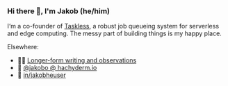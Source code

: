 ### Hi there 👋, I'm Jakob (he/him)

I‘m a co-founder of [Taskless](https://github.com/taskless), a robust job queueing system for serverless and edge computing. The messy part of building things is my happy place.

Elsewhere:

- ✍🏻 <a href="https://codedrift.com" rel="me">Longer-form writing and observations</a>
- 🐘 <a href="https://hachyderm.io/@jakobo" rel="me">@jakobo @ hachyderm.io</a>
- 💼 <a href="https://linkedin.com/in/jakobheuser" rel="me">in/jakobheuser</a>

<!--
**jakobo/jakobo** is a ✨ _special_ ✨ repository because its `README.md` (this file) appears on your GitHub profile.

Here are some ideas to get you started:

- 🔭 I’m currently working on ...
- 🌱 I’m currently learning ...
- 👯 I’m looking to collaborate on ...
- 🤔 I’m looking for help with ...
- 💬 Ask me about ...
- 📫 How to reach me: ...
- 😄 Pronouns: ...
- ⚡ Fun fact: ...
-->
